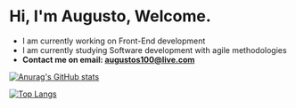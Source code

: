 # Hi, I'm Augusto, Welcome. 

- I am currently working on Front-End development 
- I am currently studying Software development with agile methodologies
- <b> Contact me on email: augustos100@live.com </b>

[![Anurag's GitHub stats](https://github-readme-stats.vercel.app/api?username=augustosv&show_icons=true&theme=tokyonight)](https://github.com/anuraghazra/github-readme-stats)

[![Top Langs](https://github-readme-stats.vercel.app/api/top-langs/?username=anuraghazra&layout=compact&theme=tokyonight)](https://github.com/anuraghazra/github-readme-stats)
